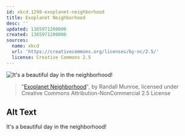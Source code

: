 ```yaml
---
id: xkcd.1298-exoplanet-neighborhood
title: Exoplanet Neighborhood
desc: ''
updated: 1385971200000
created: 1385971200000
sources:
  name: xkcd
  url: 'https://creativecommons.org/licenses/by-nc/2.5/'
  license: Creative Commons 2.5
---
```

![It's a beautiful day in the neighborhood!](https://imgs.xkcd.com/comics/exoplanet_neighborhood.png)
> "[Exoplanet Neighborhood](https://xkcd.com/1298/)", by Randall Munroe, licensed under Creative Commons Attribution-NonCommercial 2.5 License

## Alt Text
It's a beautiful day in the neighborhood!
